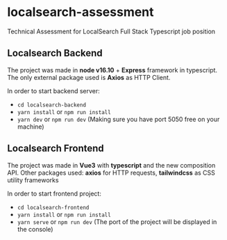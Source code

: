 # localsearch-assessment
Technical Assessment for LocalSearch Full Stack Typescript job position

## Localsearch Backend
The project was made in **node v16.10** + **Express** framework in typescript.
The only external package used is **Axios** as HTTP Client.

In order to start backend server:
- `cd localsearch-backend`
- `yarn install` or `npm run install`
- `yarn dev` or `npm run dev` (Making sure you have port 5050 free on your machine)

## Localsearch Frontend
The project was made in **Vue3** with **typescript** and the new composition API.
Other packages used: **axios** for HTTP requests, **tailwindcss** as CSS utility frameworks

In order to start frontend project:
- `cd localsearch-frontend`
- `yarn install` or `npm run install`
- `yarn serve` or `npm run dev` (The port of the project will be displayed in the console)
